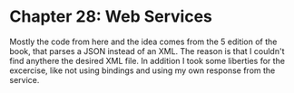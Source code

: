 # Chapter 28: Web Services

Mostly the code from here and the idea comes from the 5 edition of the book, that parses a JSON instead of an XML. The reason is that I couldn't find anythere the desired XML file.
In addition I took some liberties for the excercise, like not using bindings and using my own response from the service.
